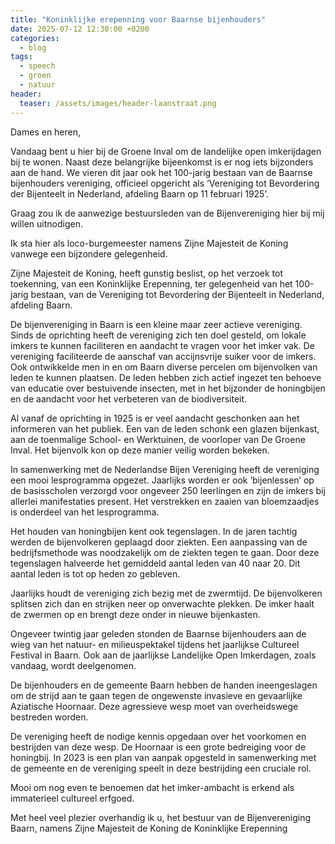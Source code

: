 ```yaml
---
title: "Koninklijke erepenning voor Baarnse bijenhouders"
date: 2025-07-12 12:30:00 +0200
categories:
  - blog
tags:
  - speech
  - groen
  - natuur
header:
  teaser: /assets/images/header-laanstraat.png
---
```


Dames en heren,


Vandaag bent u hier bij de Groene Inval om de landelijke open imkerijdagen bij te wonen. Naast deze belangrijke bijeenkomst is er nog iets bijzonders aan de hand. We vieren dit jaar ook het 100-jarig bestaan van de Baarnse bijenhouders vereniging, officieel opgericht als ‘Vereniging tot Bevordering der Bijenteelt in Nederland, afdeling Baarn op 11 februari 1925’.


Graag zou ik de aanwezige bestuursleden van de Bijenvereniging hier bij mij willen uitnodigen.


Ik sta hier als loco-burgemeester namens Zijne Majesteit de Koning vanwege een bijzondere gelegenheid.


Zijne Majesteit de Koning, heeft gunstig beslist, op het verzoek tot toekenning, van een Koninklijke Erepenning, ter gelegenheid van het 100-jarig bestaan, van de Vereniging tot Bevordering der Bijenteelt in Nederland, afdeling Baarn.


De bijenvereniging in Baarn is een kleine maar zeer actieve vereniging. Sinds de oprichting heeft de vereniging zich ten doel gesteld, om lokale imkers te kunnen faciliteren en aandacht te vragen voor het imker vak. De vereniging faciliteerde de aanschaf van accijnsvrije suiker voor de imkers. Ook ontwikkelde men in en om Baarn diverse percelen om bijenvolken van leden te kunnen plaatsen. De leden hebben zich actief ingezet ten behoeve van educatie over bestuivende insecten, met in het bijzonder de honingbijen en de aandacht voor het verbeteren van de biodiversiteit.

Al vanaf de oprichting in 1925 is er veel aandacht geschonken aan het informeren van het publiek. Een van de leden schonk een glazen bijenkast, aan de toenmalige School- en Werktuinen, de voorloper van De Groene Inval. Het bijenvolk kon op deze manier veilig worden bekeken.

In samenwerking met de Nederlandse Bijen Vereniging heeft de vereniging een mooi lesprogramma opgezet. Jaarlijks worden er ook ‘bijenlessen’ op de basisscholen verzorgd voor ongeveer 250 leerlingen en zijn de imkers bij allerlei manifestaties present. Het verstrekken en zaaien van bloemzaadjes is onderdeel van het lesprogramma.


Het houden van honingbijen kent ook tegenslagen. In de jaren tachtig werden de bijenvolkeren geplaagd door ziekten. Een aanpassing van de bedrijfsmethode was noodzakelijk om de ziekten tegen te gaan. Door deze tegenslagen halveerde het gemiddeld aantal leden van 40 naar 20. Dit aantal leden is tot op heden zo gebleven.


Jaarlijks houdt de vereniging zich bezig met de zwermtijd. De bijenvolkeren splitsen zich dan en strijken neer op onverwachte plekken. De imker haalt de zwermen op en brengt deze onder in nieuwe bijenkasten.


Ongeveer twintig jaar geleden stonden de Baarnse bijenhouders aan de wieg van het natuur- en milieuspektakel tijdens het jaarlijkse Cultureel Festival in Baarn. Ook aan de jaarlijkse Landelijke Open Imkerdagen, zoals vandaag, wordt deelgenomen.


De bijenhouders en de gemeente Baarn hebben de handen ineengeslagen om de strijd aan te gaan tegen de ongewenste invasieve en gevaarlijke Aziatische Hoornaar. Deze agressieve wesp moet van overheidswege bestreden worden.

De vereniging heeft de nodige kennis opgedaan over het voorkomen en bestrijden van deze wesp. De Hoornaar is een grote bedreiging voor de honingbij. In 2023 is een plan van aanpak opgesteld in samenwerking met de gemeente en de vereniging speelt in deze bestrijding een cruciale rol.


Mooi om nog even te benoemen dat het imker-ambacht is erkend als immaterieel cultureel erfgoed.


Met heel veel plezier overhandig ik u, het bestuur van de Bijenvereniging Baarn, namens Zijne Majesteit de Koning de Koninklijke Erepenning
